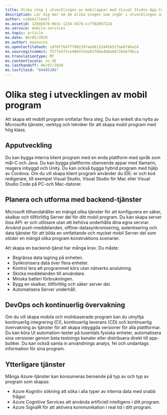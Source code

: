 ```yaml
---
title: Olika steg i utvecklingen av mobilappar med Visual Studio App Center och Azure-tjänster
description: Lär dig mer om de olika stegen som ingår i utvecklingen av mobil program och hur Microsoft-tjänster som Visual Studio App Center kan hjälpa dig att bygga ett mobilt program med hög klass.
author: codemillmatt
ms.assetid: 12bbb070-9b3c-1234-5678-ccff02097224
ms.service: mobile-services
ms.topic: article
ms.date: 06/05/2020
ms.author: masoucou
ms.openlocfilehash: cd76ff64777892397aeb6152445652fae6f4ba24
ms.sourcegitcommit: f57fa5f3ce40647eda93f8be4b0ab0726d479bca
ms.translationtype: MT
ms.contentlocale: sv-SE
ms.lasthandoff: 06/07/2020
ms.locfileid: "84485286"
---
```

# <a name="different-stages-in-mobile-application-development"></a>Olika steg i utvecklingen av mobil program
Att skapa ett mobilt program omfattar flera steg. Du kan enkelt dra nytta av Microsofts tjänster, verktyg och tekniker för att skapa mobil program med hög klass.

## <a name="app-development"></a>Apputveckling
Du kan bygga interna klient program med en enda plattform med språk som mål-C och Java. Du kan bygga plattforms oberoende appar med Xamarin, reagera inbyggd och Unity. Du kan också bygga hybrid program med hjälp av Cordova. Om du vill skapa klient program använder du IDE: er och kod redigerare, till exempel Visual Studio, Visual Studio för Mac eller Visual Studio Code på PC-och Mac-datorer.

## <a name="plan-and-design-with-back-end-services"></a>Planera och utforma med backend-tjänster
 Microsoft tillhandahåller en mängd olika tjänster för att konfigurera en säker, skalbar och tillförlitlig Server del för ditt mobil program. Du kan skapa server lösa API: er och utlösare utan att behöva underhålla dina egna servrar. Använd push-meddelanden, offline-datasynkronisering, autentisering och data tjänster för att bilda en omfattande och mycket mobil Server del som stöder en mängd olika program konstruktions scenarier. 
 
 Att skapa en backend-tjänst har många krav. Du måste:
   - Begränsa data lagring på enheten.
   - Synkronisera data över flera enheter.
   - Kontrol lera att programmet körs utan nätverks anslutning.
   - Skicka meddelanden till användare.
   - Minska batteri förbrukningen.
   - Bygg en skalbar, tillförlitlig och säker server del.
   - Automatisera Server underhåll.

## <a name="devops-and-continuous-monitoring"></a>DevOps och kontinuerlig övervakning
Om du vill skapa mobila och molnbaserade program kan du utnyttja kontinuerlig integrering (CI), kontinuerlig leverans (CD) och kontinuerlig övervakning av tjänster för att skapa inbyggda versioner för alla plattformar. Du kan köra UI automation-tester på tusentals fysiska enheter, automatisera sina versioner genom beta testnings kanaler eller distribuera direkt till app-butiker. Du kan också samla in användnings analys, fel och undantags information för sina program.

## <a name="additional-services"></a>Ytterligare tjänster
Många Azure-tjänster kan konsumeras beroende på typ av och typ av program som skapas:
  - Azure Kognitiv sökning att söka i alla typer av interna data med snabb frågor.
  - Azure Cognitive Services att använda artificiell intelligens i ditt program.
  - Azure SignalR för att aktivera kommunikation i real tid i ditt program.
